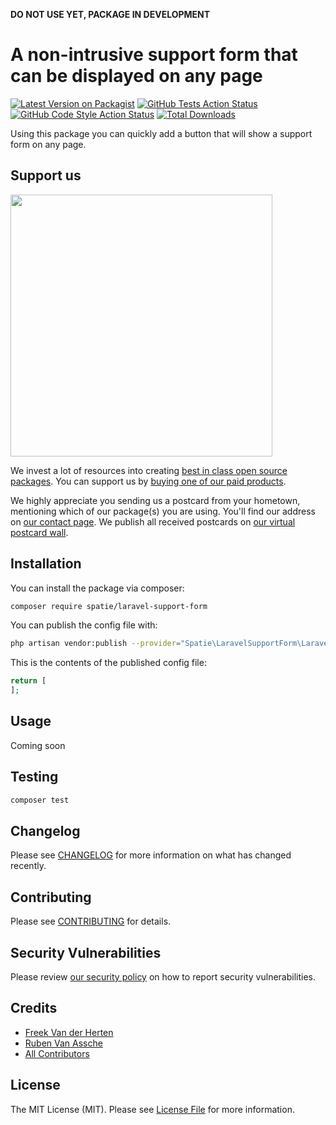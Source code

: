**DO NOT USE YET, PACKAGE IN DEVELOPMENT**

# A non-intrusive support form that can be displayed on any page

[![Latest Version on Packagist](https://img.shields.io/packagist/v/spatie/laravel-support-form.svg?style=flat-square)](https://packagist.org/packages/spatie/laravel-support-form)
[![GitHub Tests Action Status](https://img.shields.io/github/workflow/status/spatie/laravel-support-form/run-tests?label=tests)](https://github.com/spatie/laravel-support-form/actions?query=workflow%3Arun-tests+branch%3Amain)
[![GitHub Code Style Action Status](https://img.shields.io/github/workflow/status/spatie/laravel-support-form/Check%20&%20fix%20styling?label=code%20style)](https://github.com/spatie/laravel-support-form/actions?query=workflow%3A"Check+%26+fix+styling"+branch%3Amain)
[![Total Downloads](https://img.shields.io/packagist/dt/spatie/laravel-support-form.svg?style=flat-square)](https://packagist.org/packages/spatie/laravel-support-form)

Using this package you can quickly add a button that will show a support form on any page.

## Support us

[<img src="https://github-ads.s3.eu-central-1.amazonaws.com/laravel-support-form.jpg?t=1" width="419px" />](https://spatie.be/github-ad-click/laravel-support-form)

We invest a lot of resources into creating [best in class open source packages](https://spatie.be/open-source). You can support us by [buying one of our paid products](https://spatie.be/open-source/support-us).

We highly appreciate you sending us a postcard from your hometown, mentioning which of our package(s) you are using. You'll find our address on [our contact page](https://spatie.be/about-us). We publish all received postcards on [our virtual postcard wall](https://spatie.be/open-source/postcards).

## Installation

You can install the package via composer:

```bash
composer require spatie/laravel-support-form
```

You can publish the config file with:
```bash
php artisan vendor:publish --provider="Spatie\LaravelSupportForm\LaravelSupportFormServiceProvider" --tag="support-form-config"
```

This is the contents of the published config file:

```php
return [
];
```

## Usage

Coming soon

## Testing

```bash
composer test
```

## Changelog

Please see [CHANGELOG](CHANGELOG.md) for more information on what has changed recently.

## Contributing

Please see [CONTRIBUTING](.github/CONTRIBUTING.md) for details.

## Security Vulnerabilities

Please review [our security policy](../../security/policy) on how to report security vulnerabilities.

## Credits

- [Freek Van der Herten](https://github.com/freekmurze)
- [Ruben Van Assche](https://github.com/rubenvanassche)
- [All Contributors](../../contributors)

## License

The MIT License (MIT). Please see [License File](LICENSE.md) for more information.
